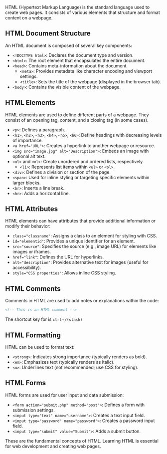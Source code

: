 HTML (Hypertext Markup Language) is the standard language used to create web pages. It consists of various elements that structure and format content on a webpage.

## HTML Document Structure

An HTML document is composed of several key components:

- `<!DOCTYPE html>`: Declares the document type and version.
- `<html>`: The root element that encapsulates the entire document.
- `<head>`: Contains meta-information about the document.
  - `<meta>`: Provides metadata like character encoding and viewport settings.
  - `<title>`: Sets the title of the webpage (displayed in the browser tab).
- `<body>`: Contains the visible content of the webpage.

## HTML Elements

HTML elements are used to define different parts of a webpage. They consist of an opening tag, content, and a closing tag (in some cases).

- `<p>`: Defines a paragraph.
- `<h1>`, `<h2>`, `<h3>`, `<h4>`, `<h5>`, `<h6>`: Define headings with decreasing levels of importance.
- `<a href="URL">`: Creates a hyperlink to another webpage or resource.
- `<img src="image.jpg" alt="Description">`: Embeds an image with optional alt text.
- `<ul>` and `<ol>`: Create unordered and ordered lists, respectively.
  - `<li>`: Represents list items within `<ul>` or `<ol>`.
- `<div>`: Defines a division or section of the page.
- `<span>`: Used for inline styling or targeting specific elements within larger blocks.
- `<br>`: Inserts a line break.
- `<hr>`: Adds a horizontal line.

## HTML Attributes

HTML elements can have attributes that provide additional information or modify their behavior:

- `class="classname"`: Assigns a class to an element for styling with CSS.
- `id="elementid"`: Provides a unique identifier for an element.
- `src="source"`: Specifies the source (e.g., image URL) for elements like images or iframes.
- `href="link"`: Defines the URL for hyperlinks.
- `alt="description"`: Provides alternative text for images (useful for accessibility).
- `style="CSS properties"`: Allows inline CSS styling.

## HTML Comments

Comments in HTML are used to add notes or explanations within the code:

```html
<!-- This is an HTML comment -->
```

The shortcut key for is `ctrl`+`/(slash)`
## HTML Formatting

HTML can be used to format text:

- `<strong>`: Indicates strong importance (typically renders as bold).
- `<em>`: Emphasizes text (typically renders as italic).
- `<u>`: Underlines text (not recommended; use CSS for styling).

## HTML Forms

HTML forms are used for user input and data submission:

- `<form action="submit.php" method="post">`: Defines a form with submission settings.
- `<input type="text" name="username">`: Creates a text input field.
- `<input type="password" name="password">`: Creates a password input field.
- `<input type="submit" value="Submit">`: Adds a submit button.

These are the fundamental concepts of HTML. Learning HTML is essential for web development and creating web pages.

